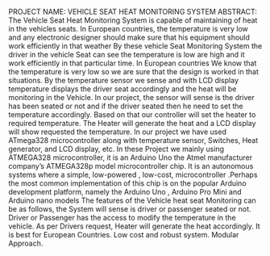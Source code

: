 PROJECT NAME:
          VEHICLE SEAT HEAT MONITORING  SYSTEM
ABSTRACT:
The Vehicle Seat Heat Monitoring System is capable of maintaining of heat in the vehicles seats. In European countries, the temperature is very low and any electronic designer should make sure that his equipment should work efficiently in that weather By these vehicle Seat Monitoring System the driver in the vehicle Seat can see the  temperature is low are high and it work efficiently in that particular time. In European countries We know that the temperature is very low so we are sure that the design is worked in that situations. By the temperature sensor we sense and with LCD display temperature displays the driver seat accordingly and the heat will be monitoring in the Vehicle.
In our project, the sensor will sense is the driver has been seated or not and if the driver seated then he need to set the temperature accordingly. Based on that our controller will set the heater to required temperature. The Heater will generate the heat and a LCD display will show requested the temperature. In our project we have used ATmega328 microcontroller along with temperature sensor, Switches, Heat generator, and LCD display, etc. 
In these Project we mainly using ATMEGA328 microcontroller, it is an Arduino Uno the Atmel manufacturer company’s ATMEGA328p model microcontroller chip. It is an autonomous systems where a simple, low-powered , low-cost, microcontroller .Perhaps the most common implementation of this chip is on the popular Arduino development platform, namely the  Arduino Uno , Arduino Pro Mini and Arduino nano models
The features of the Vehicle heat seat Monitoring can be as follows, the System will sense is driver or passenger seated or not. Driver or Passenger has the access to modify the temperature in the vehicle. As per Drivers request, Heater will generate the heat accordingly. It is best for European Countries. Low cost and robust system. Modular Approach. 
            
